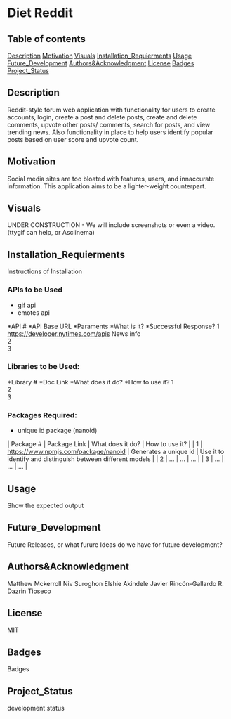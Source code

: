 # Diet Reddit

## Table of contents

[Description](#Description)
[Motivation](#Motivation)
[Visuals](#Visuals)
[Installation_Requierments](#Installation_Requierments)
[Usage](#Usage)
[Future_Development](#Future_Development)
[Authors&Acknowledgment](#Authors&Acknowledgment)
[License](#License)
[Badges](#Badges)
[Project_Status](#Project_Status)

## Description

Reddit-style forum web application with functionality for users to create accounts, login, create a post and delete posts, create and delete comments, upvote other posts/ comments, search for posts, and view trending news. Also functionality in place to help users identify popular posts based on user score and upvote count.

## Motivation

Social media sites are too bloated with features, users, and innaccurate information. This application aims to be a lighter-weight counterpart. 

## Visuals

UNDER CONSTRUCTION - We will include screenshots or even a video. (ttygif can help, or Asciinema)

## Installation_Requierments

Instructions of Installation

### APIs to be Used

- gif api
- emotes api

*API #      *API Base URL	                        *Paraments	    *What is it?	    *Successful Response? 
1           https://developer.nytimes.com/apis		                News info	
2				
3				

### Libraries to be Used:

*Library #  *Doc Link   *What does it do?   *How to use it? 
1			
2			
3			

### Packages Required:

- unique id package (nanoid)

| Package # | Package Link | What does it do? | How to use it? |
| 1	| https://www.npmjs.com/package/nanoid | Generates a unique id | Use it to identify and distinguish between different models |
| 2	| ... | ... | ... |	
| 3	| ... | ... | ... |		



## Usage

Show the expected output

## Future_Development

Future Releases, or what furure Ideas do we have for future development?

## Authors&Acknowledgment

Matthew Mckerroll
Niv Suroghon
Elshie Akindele
Javier Rincón-Gallardo R.
Dazrin Tioseco

## License

MIT

## Badges

Badges

## Project_Status

development status